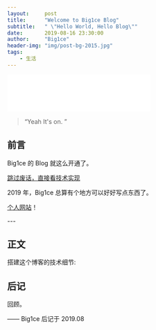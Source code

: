 ```yaml
---
layout:     post
title:      "Welcome to Big1ce Blog"
subtitle:   " \"Hello World, Hello Blog\""
date:       2019-08-16 23:30:00
author:     "Big1ce"
header-img: "img/post-bg-2015.jpg"
tags:
    - 生活
---
```


<iframe frameborder="no" border="0" marginwidth="0" marginheight="0" width=330 height=86 src="//music.163.com/outchain/player?type=2&id=359109&auto=1&height=66"></iframe>

> “Yeah It's on. ”


## 前言

Big1ce 的 Blog 就这么开通了。

[跳过废话，直接看技术实现 ](#build)



2019 年，Big1ce 总算有个地方可以好好写点东西了。


[个人网站](http://big1ce.github.io)！


<p id = "build"></p>
---

## 正文

搭建这个博客的技术细节:  




## 后记

回顾。

—— Big1ce 后记于 2019.08
